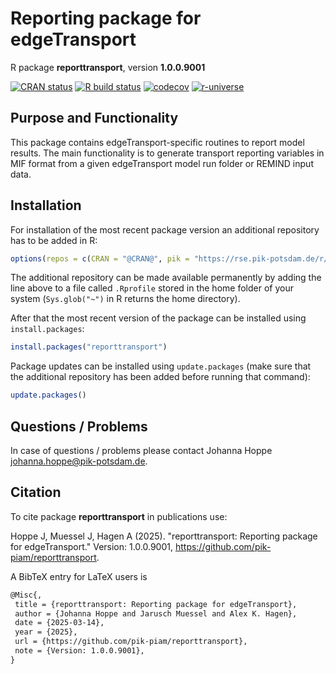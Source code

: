 # Reporting package for edgeTransport

R package **reporttransport**, version **1.0.0.9001**

[![CRAN status](https://www.r-pkg.org/badges/version/reporttransport)](https://cran.r-project.org/package=reporttransport) [![R build status](https://github.com/pik-piam/reporttransport/workflows/check/badge.svg)](https://github.com/pik-piam/reporttransport/actions) [![codecov](https://codecov.io/gh/pik-piam/reporttransport/branch/master/graph/badge.svg)](https://app.codecov.io/gh/pik-piam/reporttransport) [![r-universe](https://pik-piam.r-universe.dev/badges/reporttransport)](https://pik-piam.r-universe.dev/builds)

## Purpose and Functionality

This package contains edgeTransport-specific routines to
    report model results. The main functionality is to generate transport
    reporting variables in MIF format from a given edgeTransport model run
    folder or REMIND input data.


## Installation

For installation of the most recent package version an additional repository has to be added in R:

```r
options(repos = c(CRAN = "@CRAN@", pik = "https://rse.pik-potsdam.de/r/packages"))
```
The additional repository can be made available permanently by adding the line above to a file called `.Rprofile` stored in the home folder of your system (`Sys.glob("~")` in R returns the home directory).

After that the most recent version of the package can be installed using `install.packages`:

```r 
install.packages("reporttransport")
```

Package updates can be installed using `update.packages` (make sure that the additional repository has been added before running that command):

```r 
update.packages()
```

## Questions / Problems

In case of questions / problems please contact Johanna Hoppe <johanna.hoppe@pik-potsdam.de>.

## Citation

To cite package **reporttransport** in publications use:

Hoppe J, Muessel J, Hagen A (2025). "reporttransport: Reporting package for edgeTransport." Version: 1.0.0.9001, <https://github.com/pik-piam/reporttransport>.

A BibTeX entry for LaTeX users is

 ```latex
@Misc{,
  title = {reporttransport: Reporting package for edgeTransport},
  author = {Johanna Hoppe and Jarusch Muessel and Alex K. Hagen},
  date = {2025-03-14},
  year = {2025},
  url = {https://github.com/pik-piam/reporttransport},
  note = {Version: 1.0.0.9001},
}
```
